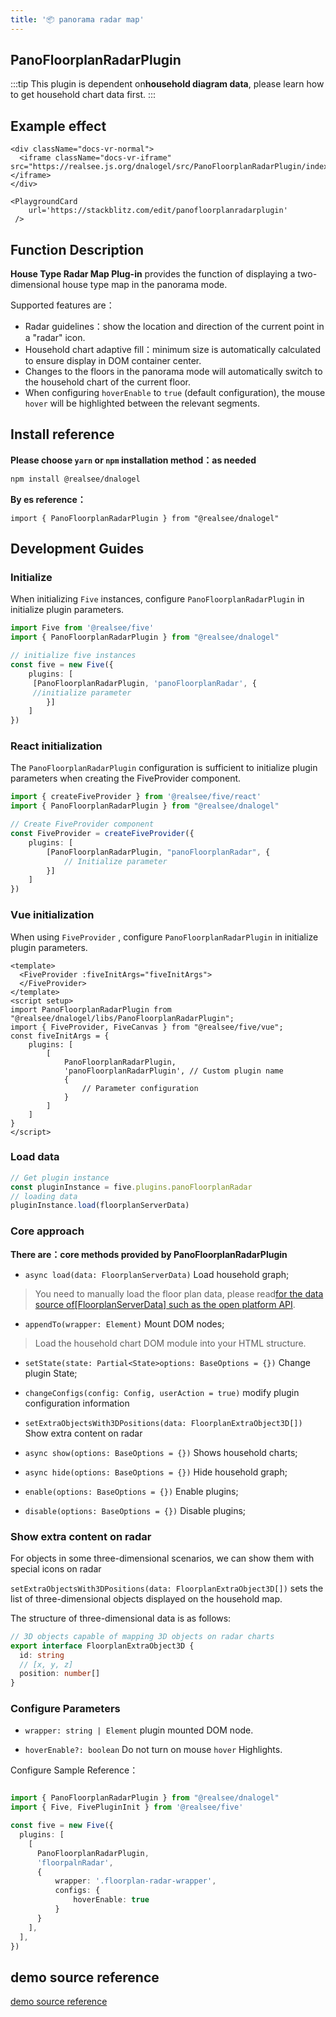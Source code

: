 ```yaml
---
title: '📦 panorama radar map'
---
```


## **PanoFloorplanRadarPlugin**

:::tip This plugin is dependent on**household diagram data**, please learn how to get household chart data first.
:::

## Example effect

```mdx-code-block
<div className="docs-vr-normal">
  <iframe className="docs-vr-iframe" src="https://realsee.js.org/dnalogel/src/PanoFloorplanRadarPlugin/index.html"></iframe>
</div>

<PlaygroundCard
    url='https://stackblitz.com/edit/panofloorplanradarplugin'
 />
```

## Function Description

**House Type Radar Map Plug-in** provides the function of displaying a two-dimensional house type map in the panorama mode.

Supported features are：

- Radar guidelines：show the location and direction of the current point in a "radar" icon.
- Household chart adaptive fill：minimum size is automatically calculated to ensure display in DOM container center.
- Changes to the floors in the panorama mode will automatically switch to the household chart of the current floor.
- When configuring `hoverEnable` to `true` (default configuration), the mouse `hover` will be highlighted between the relevant segments.

## Install reference

**Please choose `yarn` or `npm` installation method：as needed**

```bash npm2yarn
npm install @realsee/dnalogel
```

**By es reference：**

```tsx
import { PanoFloorplanRadarPlugin } from "@realsee/dnalogel"
```

## Development Guides

### Initialize

When initializing `Five` instances, configure `PanoFloorplanRadarPlugin` in initialize plugin parameters.

```ts
import Five from '@realsee/five'
import { PanoFloorplanRadarPlugin } from "@realsee/dnalogel"

// initialize five instances
const five = new Five({
    plugins: [
     [PanoFloorplanRadarPlugin, 'panoFloorplanRadar', {
     //initialize parameter
        }]
    ]
})
```

### React initialization

The `PanoFloorplanRadarPlugin` configuration is sufficient to initialize plugin parameters when creating the FiveProvider component.

```ts
import { createFiveProvider } from '@realsee/five/react'
import { PanoFloorplanRadarPlugin } from "@realsee/dnalogel"

// Create FiveProvider component
const FiveProvider = createFiveProvider({
    plugins: [
        [PanoFloorplanRadarPlugin, "panoFloorplanRadar", {
            // Initialize parameter
        }]
    ]
})
```

### Vue initialization

When using `FiveProvider` , configure `PanoFloorplanRadarPlugin` in initialize plugin parameters.

```vue
<template>
  <FiveProvider :fiveInitArgs="fiveInitArgs">
  </FiveProvider>
</template>
<script setup>
import PanoFloorplanRadarPlugin from "@realsee/dnalogel/libs/PanoFloorplanRadarPlugin";
import { FiveProvider, FiveCanvas } from "@realsee/five/vue";
const fiveInitArgs = {
    plugins: [
        [
            PanoFloorplanRadarPlugin,
            'panoFloorplanRadarPlugin', // Custom plugin name
            {
                // Parameter configuration
            }
        ]
    ]
}
</script>
```

### Load data

```ts
// Get plugin instance
const pluginInstance = five.plugins.panoFloorplanRadar
// loading data
pluginInstance.load(floorplanServerData)
```

### Core approach

**There are：core methods provided by PanoFloorplanRadarPlugin**

- `async load(data: FloorplanServerData)` Load household graph;

> You need to manually load the floor plan data, please read[for the data source of[FloorplanServerData] such as the open platform API](https://open-platform.realsee.com/developer/open/api/#/).

- `appendTo(wrapper: Element)` Mount DOM nodes;

> Load the household chart DOM module into your HTML structure.

- `setState(state: Partial<State>options: BaseOptions = {})` Change plugin State;

- `changeConfigs(config: Config, userAction = true)` modify plugin configuration information

- `setExtraObjectsWith3DPositions(data: FloorplanExtraObject3D[])` Show extra content on radar

- `async show(options: BaseOptions = {})` Shows household charts;

- `async hide(options: BaseOptions = {})` Hide household graph;

- `enable(options: BaseOptions = {})` Enable plugins;

- `disable(options: BaseOptions = {})` Disable plugins;

### Show extra content on radar

For objects in some three-dimensional scenarios, we can show them with special icons on radar

`setExtraObjectsWith3DPositions(data: FloorplanExtraObject3D[])` sets the list of three-dimensional objects displayed on the household map.

The structure of three-dimensional data is as follows:

```ts
// 3D objects capable of mapping 3D objects on radar charts
export interface FloorplanExtraObject3D {
  id: string
  // [x, y, z]
  position: number[]
}
```

### Configure Parameters

- `wrapper: string | Element` plugin mounted DOM node.

- `hoverEnable?: boolean` Do not turn on mouse `hover` Highlights.

Configure Sample Reference：

```ts

import { PanoFloorplanRadarPlugin } from "@realsee/dnalogel"
import { Five, FivePluginInit } from '@realsee/five'

const five = new Five({
  plugins: [
    [
      PanoFloorplanRadarPlugin,
      'floorpalnRadar',
      { 
          wrapper: '.floorplan-radar-wrapper', 
          configs: {
              hoverEnable: true
          }
      }
    ],
  ],
})

```

## demo source reference

[demo source reference](https://github.com/realsee-developer/dnalogel/tree/main/examples/src)
